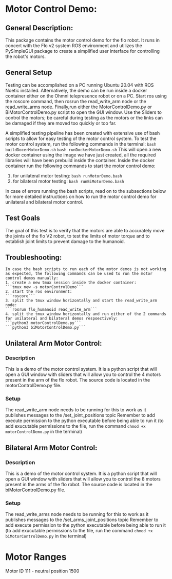 # Motor Control Demo:

##  General Description:

This package contains the motor control demo for the flo robot. It runs in concert with the Flo v2 system ROS environment and utilizes the PySimpleGUI package to create a simplified user interface for controlling the robot's motors. 

 ## General Setup

Testing can be accomplished on a PC running Ubuntu 20.04 with ROS Noetic installed. Alternatively, the demo can be run inside a docker container either on the Ohmni telepresence robot or on a PC. Start ros using the roscore command, then rosrun the read_write_arm node or the read_write_arms node. Finally,run either the MotorControlDemo.py or BiMotorControlDemo.py script to open the GUI window. Use the Sliders to control the motors; be careful during testing as the motors or the links can be damaged if they are moved too quickly or too far. 

A simplified testing pipeline has been created with extensive use of bash scripts to allow for easy testing of the motor control system.
To test the motor control system, run the following commands in the terminal:
```bash buildDocerMotorDemo.sh```
```bash runDockerMotorDemo.sh```
This will open a new docker container using the image we have just created, all the required libraries will have been prebuild inside the container.
Inside the docker container run the following commands to start the motor control demo:
1. for unilateral motor testing:
```bash runMotorDemo.bash```
2. for bilateral motor testing:
```bash runBiMotorDemo.bash```

In case of errors running the bash scripts, read on to the subsections below for more detailed instructions on how to run the motor control demo for unilateral and bilateral motor control.


## Test Goals

The goal of this test is to verify that the motors are able to accurately move the joints of the flo V2 robot, to test the limits of motor torque and to establish joint limits to prevent damage to the humanoid.

## Troubleshooting:
    In case the bash scripts to run each of the motor demos is not working as expected, the following commands can be used to run the motor control demos manually:
    1. create a new tmux session inside the docker container:
    ```tmux new -s motorControlDemo```
    2. start the ros environment:
    ```roscore```
    3. split the tmux window horizontally and start the read_write_arm node:
    ```rosrun flo_humanoid read_write_arm```
    4. split the tmux window horizontally and run either of the 2 commands for unilateral and bilateral demos respoectively:
    ```python3 motorControlDemo.py```
    ```python3 biMotorControlDemo.py```
## Unilateral Arm Motor Control:

### Description

This is a demo of the motor control system. It is a python script that will open a GUI window with sliders that will allow you to control the 4 motors present in the arm of the flo robot. The source code is located in the motorControlDemo.py file. 

### Setup

The read_write_arm node needs to be running for this to work as it publishes messages to the /set_joint_positions topic
Remember to add execute permission to the python executable before being able to run it (to add exucutable permissions to the file, run the command `chmod +x motorControlDemo.py` in the terminal)

## Bilateral Arm Motor Control:

### Description

This is a demo of the motor control system. It is a python script that will open a GUI window with sliders that will allow you to control the 8 motors present in the arms of the flo robot. The source code is located in the biMotorControlDemo.py file. 

### Setup

The read_write_arms node needs to be running for this to work as it publishes messages to the /set_arms_joint_positions topic
Remember to add execute permission to the python executable before being able to run it (to add exucutable permissions to the file, run the command `chmod +x biMotorControlDemo.py` in the terminal)

# Motor Ranges 

Motor ID 111 - neutral position 1500


